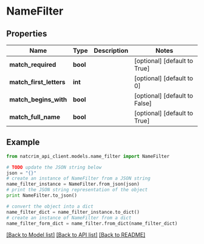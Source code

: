 # NameFilter


## Properties
Name | Type | Description | Notes
------------ | ------------- | ------------- | -------------
**match_required** | **bool** |  | [optional] [default to True]
**match_first_letters** | **int** |  | [optional] [default to 0]
**match_begins_with** | **bool** |  | [optional] [default to False]
**match_full_name** | **bool** |  | [optional] [default to True]

## Example

```python
from natcrim_api_client.models.name_filter import NameFilter

# TODO update the JSON string below
json = "{}"
# create an instance of NameFilter from a JSON string
name_filter_instance = NameFilter.from_json(json)
# print the JSON string representation of the object
print NameFilter.to_json()

# convert the object into a dict
name_filter_dict = name_filter_instance.to_dict()
# create an instance of NameFilter from a dict
name_filter_form_dict = name_filter.from_dict(name_filter_dict)
```
[[Back to Model list]](../README.md#documentation-for-models) [[Back to API list]](../README.md#documentation-for-api-endpoints) [[Back to README]](../README.md)


